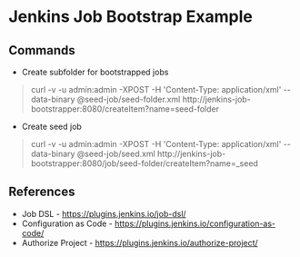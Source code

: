 # Jenkins Job Bootstrap Example

## Commands

* Create subfolder for bootstrapped jobs
>curl -v -u admin:admin -XPOST -H 'Content-Type: application/xml' --data-binary @seed-job/seed-folder.xml http://jenkins-job-bootstrapper:8080/createItem?name=seed-folder

* Create seed job
> curl -v -u admin:admin -XPOST -H 'Content-Type: application/xml' --data-binary @seed-job/seed.xml http://jenkins-job-bootstrapper:8080/job/seed-folder/createItem?name=_seed

## References

* Job DSL - https://plugins.jenkins.io/job-dsl/
* Configuration as Code - https://plugins.jenkins.io/configuration-as-code/
* Authorize Project - https://plugins.jenkins.io/authorize-project/